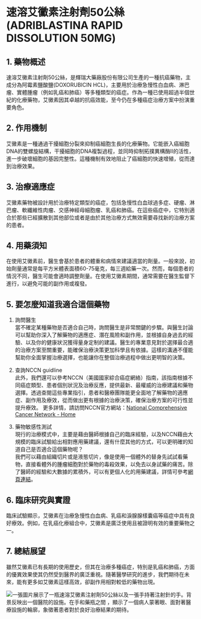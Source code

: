 # 速溶艾黴素注射劑50公絲 (ADRIBLASTINA RAPID DISSOLUTION 50MG)

## 1. 藥物概述

速溶艾黴素注射劑50公絲，是輝瑞大藥廠股份有限公司生產的一種抗癌藥物，主成分為阿霉素鹽酸鹽(DOXORUBICIN HCL)，主要用於治療急慢性白血病、淋巴瘤、實體腫瘤（例如乳癌和肺癌）等多種類型的癌症。作為一種已使用超過半個世紀的化療藥物，艾黴素因其卓越的抗癌效能，至今仍在多種癌症治療方案中扮演重要角色。

## 2. 作用機制

艾黴素是一種通過干擾細胞分裂來抑制癌細胞生長的化療藥物。它能嵌入癌細胞DNA的雙螺旋結構，干擾細胞的DNA複製過程，並同時抑制拓撲異構酶Ⅱ的活性，進一步破壞細胞的基因完整性。這種機制有效地阻止了癌細胞的快速增殖，從而達到治療效果。

## 3. 治療適應症

艾黴素藥物被設計用於治療特定類型的癌症，包括急慢性白血球過多症、硬瘤、淋巴瘤、軟纖維性肉瘤、交感神經母細胞瘤、乳癌和肺癌。在這些癌症中，它特別適合於那些已經擴散到其他部位或者是由於其他治療方式無效需要尋找新的治療方案的患者。

## 4. 用藥須知

在使用艾黴素前，醫生會基於患者的體重和病情來建議適當的劑量。一般來說，初始劑量通常是每平方米體表面積60-75毫克，每三週給藥一次。然而，每個患者的情況不同，醫生可能會適時調整劑量。在使用艾黴素期間，通常需要在醫生監督下進行，以避免可能的副作用或複發。

## 5. 要怎麼知道我適合這個藥物 

1. 詢問醫生  
當不確定某種藥物是否適合自己時，詢問醫生是非常關鍵的步驟。與醫生討論可以幫助你深入了解藥物的適應症、潛在風險和副作用，並根據自身過去的經驗、以及你的健康狀況獲得量身定制的建議。醫生的專業意見對於選擇最合適的治療方案至關重要，能確保治療決策更加科學且有依據。這樣的溝通不僅能幫助你全面掌握治療選擇，也能讓你在整個治療過程中做出更明智的決策。 

2. 查詢NCCN guidline  
此外，我們還可以參考NCCN（美國國家綜合癌症網絡）指南，該指南根據不同癌症類型、患者個別狀況及治療反應，提供最新、最權威的治療建議和藥物選擇。透過查閱這些專業指引，患者和醫療團隊能更全面地了解藥物的適應症、副作用及療效，從而做出更有根據的治療決策，確保治療方案的可行性並提升療效。 
更多詳情，請訪問NCCN官方網站：[National Comprehensive Cancer Network - Home](https://www.nccn.org/)

3. 藥物敏感性測試  
現行的治療模式中，主要是藉由醫師根據自己的臨床經驗，以及NCCN藉由大規模的臨床試驗給出相對應用藥建議，還有什麼其他的方式，可以更明確的知道自己是否適合這個藥物呢？   
我們可以藉由組織切片或是液態切片，像是使用一個體外的替身先試試看藥物，直接看體外的腫瘤細胞對於藥物的毒殺效果，以免去以身試藥的痛苦。除了醫師的經驗和大數據的累積外，可以有更個人化的用藥建議，詳情可參考[網頁連結](https://info.cancerfree.io/)。
 
## 6. 臨床研究與實證

臨床試驗顯示，艾黴素在治療急慢性白血病、乳癌和淚腺腺樣囊癌等癌症中具有良好療效。例如，在乳癌化療組合中，艾黴素是廣泛使用且被證明有效的重要藥物之一。

## 7. 總結展望

雖然艾黴素已有長期的使用歷史，但其在治療多種癌症，特別是乳癌和肺癌，方面的優異效果使其仍然受到醫界的廣泛重視。隨著醫學研究的進步，我們期待在未來，能有更多如艾黴素這樣高效，卻副作用相對較低的藥物出現。

![一張圖片展示了一瓶速溶艾黴素注射劑50公絲以及一張手持著注射針的手。背景反映出一個醫院的設施。在手和藥瓶之間 ，顯示了一個病人蒙著眼、面對著醫療設施的輪廓，象徵著患者對於良好治療結果的期待。](https://i.imgur.com/vxQFfg0.jpeg)